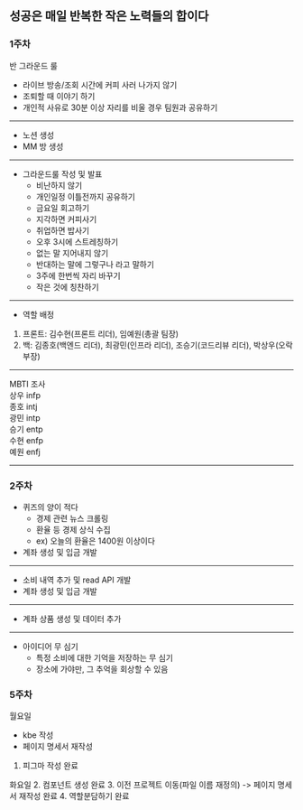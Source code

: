 ## 성공은 매일 반복한 작은 노력들의 합이다

### 1주차
반 그라운드 룰
- 라이브 방송/조회 시간에 커피 사러 나가지 않기
- 조퇴할 때 이야기 하기
- 개인적 사유로 30분 이상 자리를 비울 경우 팀원과 공유하기
---------------------
- 노션 생성
- MM 방 생성
---------------------
- 그라운드룰 작성 및 발표
    - 비난하지 않기
    - 개인일정 이틀전까지 공유하기
    - 금요일 회고하기
    - 지각하면 커피사기
    - 취업하면 밥사기
    - 오후 3시에 스트레칭하기
    - 없는 말 지어내지 않기
    - 반대하는 말에 그렇구나 라고 말하기
    - 3주에 한번씩 자리 바꾸기
    - 작은 것에 칭찬하기
---------------------
- 역할 배정
1. 프론트: 김수현(프론트 리더), 임예원(총괄 팀장)
2. 백: 김종호(백엔드 리더), 최광민(인프라 리더), 조승기(코드리뷰 리더), 박상우(오락부장)
---------------------

MBTI 조사  
상우 infp  
종호 intj  
광민 intp  
승기 entp  
수현 enfp  
예원 enfj  

---------------------

### 2주차

- 퀴즈의 양이 적다
    - 경제 관련 뉴스 크롤링
    - 환율 등 경제 상식 수집
    - ex) 오늘의 환율은 1400원 이상이다
- 계좌 생성 및 입금 개발
---------------------
- 소비 내역 추가 및 read API 개발
- 계좌 생성 및 입금 개발
---------------------
- 계좌 상품 생성 및 데이터 추가
---------------------
- 아이디어 무 심기
    - 특정 소비에 대한 기억을 저장하는 무 심기
    - 장소에 가야만, 그 추억을 회상할 수 있음

### 5주차

월요일
- kbe 작성
- 페이지 명세서 재작성
1. 피그마 작성 완료


화요일
2. 컴포넌트 생성 완료
3. 이전 프로젝트 이동(파일 이름 재정의) -> 페이지 명세서 재작성 완료
4. 역할분담하기 완료
